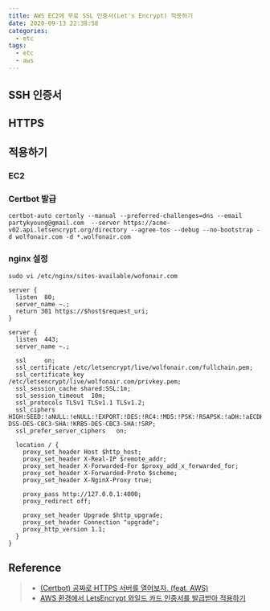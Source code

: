 ```yaml
---
title: AWS EC2에 무료 SSL 인증서(Let's Encrypt) 적용하기
date: 2020-09-13 22:38:58
categories:
  - etc
tags:
  - etc
  - aws
---
```


## SSH 인증서

## HTTPS

## 적용하기

### EC2

### Certbot 발급

```
certbot-auto certonly --manual --preferred-challenges=dns --email partykyoung@gmail.com  --server https://acme-v02.api.letsencrypt.org/directory --agree-tos --debug --no-bootstrap -d wolfonair.com -d *.wolfonair.com
```

### nginx 설정

```
sudo vi /etc/nginx/sites-available/wofonair.com
```

```
server {
  listen  80;
  server_name ~.;
  return 301 https://$host$request_uri;
}

server {
  listen  443;
  server_name ~.;

  ssl     on;
  ssl_certificate /etc/letsencrypt/live/wolfonair.com/fullchain.pem;
  ssl_certificate_key     /etc/letsencrypt/live/wolfonair.com/privkey.pem;
  ssl_session_cache shared:SSL:1m;
  ssl_session_timeout  10m;
  ssl_protocols TLSv1 TLSv1.1 TLSv1.2;
  ssl_ciphers HIGH:SEED:!aNULL:!eNULL:!EXPORT:!DES:!RC4:!MD5:!PSK:!RSAPSK:!aDH:!aECDH:!EDH-DSS-DES-CBC3-SHA:!KRB5-DES-CBC3-SHA:!SRP;
  ssl_prefer_server_ciphers   on;

  location / {
    proxy_set_header Host $http_host;
    proxy_set_header X-Real-IP $remote_addr;
    proxy_set_header X-Forwarded-For $proxy_add_x_forwarded_for;
    proxy_set_header X-Forwarded-Proto $scheme;
    proxy_set_header X-NginX-Proxy true;

    proxy_pass http://127.0.0.1:4000;
    proxy_redirect off;

    proxy_set_header Upgrade $http_upgrade;
    proxy_set_header Connection "upgrade";
    proxy_http_version 1.1;
  }
}
```

## Reference

> - [(Certbot) 공짜로 HTTPS 서버를 열어보자. (feat. AWS)](https://perfectacle.github.io/2017/10/05/letsencrypt-with-certbot-feat-aws/)
> - [AWS 환경에서 LetsEncrypt 와일드 카드 인증서를 발급받아 적용하기](https://cydin.tistory.com/7)
